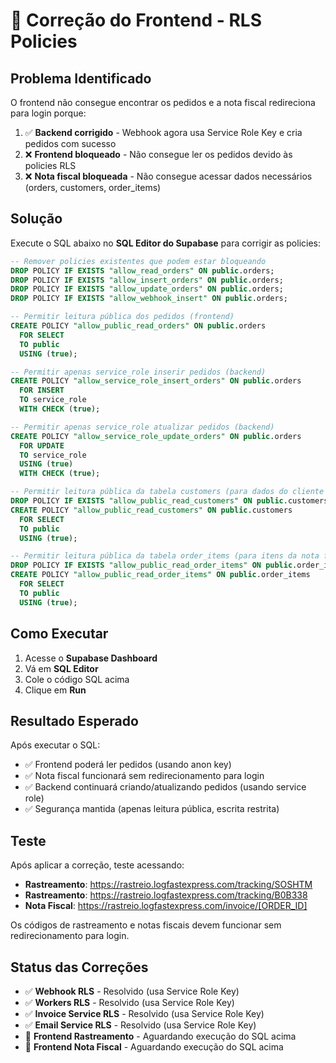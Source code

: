 # 🔧 Correção do Frontend - RLS Policies

## Problema Identificado

O frontend não consegue encontrar os pedidos e a nota fiscal redireciona para login porque:
1. ✅ **Backend corrigido** - Webhook agora usa Service Role Key e cria pedidos com sucesso
2. ❌ **Frontend bloqueado** - Não consegue ler os pedidos devido às policies RLS
3. ❌ **Nota fiscal bloqueada** - Não consegue acessar dados necessários (orders, customers, order_items)

## Solução

Execute o SQL abaixo no **SQL Editor do Supabase** para corrigir as policies:

```sql
-- Remover policies existentes que podem estar bloqueando
DROP POLICY IF EXISTS "allow_read_orders" ON public.orders;
DROP POLICY IF EXISTS "allow_insert_orders" ON public.orders;
DROP POLICY IF EXISTS "allow_update_orders" ON public.orders;
DROP POLICY IF EXISTS "allow_webhook_insert" ON public.orders;

-- Permitir leitura pública dos pedidos (frontend)
CREATE POLICY "allow_public_read_orders" ON public.orders
  FOR SELECT
  TO public
  USING (true);

-- Permitir apenas service_role inserir pedidos (backend)
CREATE POLICY "allow_service_role_insert_orders" ON public.orders
  FOR INSERT
  TO service_role
  WITH CHECK (true);

-- Permitir apenas service_role atualizar pedidos (backend)
CREATE POLICY "allow_service_role_update_orders" ON public.orders
  FOR UPDATE
  TO service_role
  USING (true)
  WITH CHECK (true);

-- Permitir leitura pública da tabela customers (para dados do cliente na nota fiscal)
DROP POLICY IF EXISTS "allow_public_read_customers" ON public.customers;
CREATE POLICY "allow_public_read_customers" ON public.customers
  FOR SELECT
  TO public
  USING (true);

-- Permitir leitura pública da tabela order_items (para itens da nota fiscal)
DROP POLICY IF EXISTS "allow_public_read_order_items" ON public.order_items;
CREATE POLICY "allow_public_read_order_items" ON public.order_items
  FOR SELECT
  TO public
  USING (true);
```

## Como Executar

1. Acesse o **Supabase Dashboard**
2. Vá em **SQL Editor**
3. Cole o código SQL acima
4. Clique em **Run**

## Resultado Esperado

Após executar o SQL:
- ✅ Frontend poderá ler pedidos (usando anon key)
- ✅ Nota fiscal funcionará sem redirecionamento para login
- ✅ Backend continuará criando/atualizando pedidos (usando service role)
- ✅ Segurança mantida (apenas leitura pública, escrita restrita)

## Teste

Após aplicar a correção, teste acessando:
- **Rastreamento**: https://rastreio.logfastexpress.com/tracking/SOSHTM
- **Rastreamento**: https://rastreio.logfastexpress.com/tracking/B0B338
- **Nota Fiscal**: https://rastreio.logfastexpress.com/invoice/[ORDER_ID]

Os códigos de rastreamento e notas fiscais devem funcionar sem redirecionamento para login.

## Status das Correções

- ✅ **Webhook RLS** - Resolvido (usa Service Role Key)
- ✅ **Workers RLS** - Resolvido (usa Service Role Key)
- ✅ **Invoice Service RLS** - Resolvido (usa Service Role Key)
- ✅ **Email Service RLS** - Resolvido (usa Service Role Key)
- 🔄 **Frontend Rastreamento** - Aguardando execução do SQL acima
- 🔄 **Frontend Nota Fiscal** - Aguardando execução do SQL acima